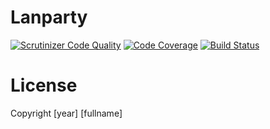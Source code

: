 # Lanparty
[![Scrutinizer Code Quality](https://scrutinizer-ci.com/g/rricote/Lanparty/badges/quality-score.png?b=master)](https://scrutinizer-ci.com/g/rricote/Lanparty/?branch=master)
[![Code Coverage](https://scrutinizer-ci.com/g/rricote/Lanparty/badges/coverage.png?b=master)](https://scrutinizer-ci.com/g/rricote/Lanparty/?branch=master)
[![Build Status](https://scrutinizer-ci.com/g/rricote/Lanparty/badges/build.png?b=master)](https://scrutinizer-ci.com/g/rricote/Lanparty/build-status/master)

# License
Copyright [year] [fullname]
